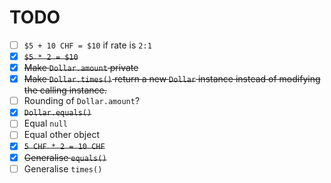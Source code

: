 # TODO

- [ ] `$5 + 10 CHF = $10` if rate is `2:1`
- [x] ~~`$5 * 2 = $10`~~
- [x] ~~Make `Dollar.amount` private~~
- [x] ~~Make `Dollar.times()` return a new `Dollar` instance instead of
      modifying the calling instance.~~
- [ ] Rounding of `Dollar.amount`?
- [x] ~~`Dollar.equals()`~~
- [ ] Equal `null`
- [ ] Equal other object
- [x] ~~`5 CHF * 2 = 10 CHF`~~
- [x] ~~Generalise `equals()`~~
- [ ] Generalise `times()`
